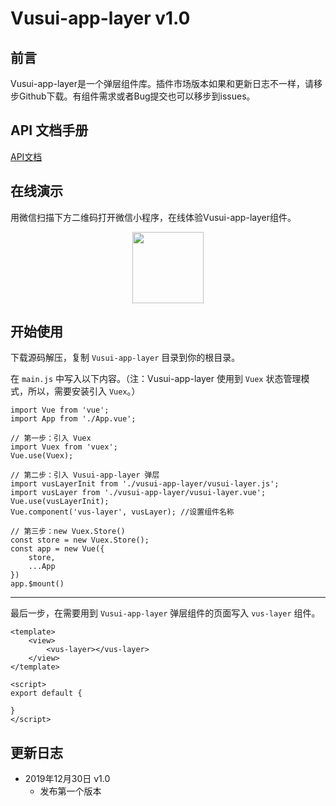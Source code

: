 # Vusui-app-layer v1.0

## 前言
Vusui-app-layer是一个弹层组件库。插件市场版本如果和更新日志不一样，请移步Github下载。有组件需求或者Bug提交也可以移步到issues。

## API 文档手册
[API文档](https://vusui.github.io/#/app/layer)

## 在线演示
用微信扫描下方二维码打开微信小程序，在线体验Vusui-app-layer组件。
<p align="center"><a href="https://vusui.github.io" target="_blank" rel="noopener noreferrer"><img width="114" src="https://vusui.github.io/img/mp-qc.37d7e614.jpg"></a></p>

 
## 开始使用
下载源码解压，复制 `Vusui-app-layer` 目录到你的根目录。

 在 `main.js` 中写入以下内容。（注：Vusui-app-layer 使用到 `Vuex` 状态管理模式，所以，需要安装引入 `Vuex`。）
```
import Vue from 'vue';
import App from './App.vue';

// 第一步：引入 Vuex
import Vuex from 'vuex';
Vue.use(Vuex);

// 第二步：引入 Vusui-app-layer 弹层
import vusLayerInit from './vusui-app-layer/vusui-layer.js';
import vusLayer from './vusui-app-layer/vusui-layer.vue';
Vue.use(vusLayerInit);
Vue.component('vus-layer', vusLayer); //设置组件名称

// 第三步：new Vuex.Store()
const store = new Vuex.Store();
const app = new Vue({
    store,
    ...App
})
app.$mount()
```

------

最后一步，在需要用到 `Vusui-app-layer` 弹层组件的页面写入 `vus-layer` 组件。
```
<template>
    <view>
        <vus-layer></vus-layer>
    </view>
</template>

<script>
export default {
    
}
</script>
```


## 更新日志

 * 2019年12月30日 v1.0
    *  发布第一个版本
